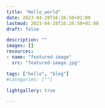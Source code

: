 ```yaml
---
title: "Hello_world"
date: 2023-04-28T16:26:50+01:00
lastmod: 2023-04-28T16:26:50+01:00
draft: false

description: ""
images: []
resources:
- name: "featured-image"
  src: "featured-image.jpg"

tags: ["hello", "blog"]
#categories: [""]

lightgallery: true

---
```



